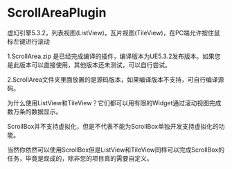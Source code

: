 # ScrollAreaPlugin
虚幻引擎5.3.2，列表视图(ListView)，瓦片视图(TileView)，在PC端允许按住鼠标左键进行滚动
  
1.ScrollArea.zip 是已经完成编译的插件，编译版本为UE5.3.2发布版本。如果您是此版本可以直接使用，其他版本还未测试，可以自行尝试。
  
2.ScrollArea文件夹里面放置的是源码版本，如果编译版本不支持，可自行编译源码。
  
为什么使用ListView和TileView？它们都可以用有限的Widget通过滚动视图完成数万条的数据显示。

ScrollBox并不支持虚拟化，但是不代表不能为ScrollBox单独开发支持虚拟化的功能。
  
当然你依然可以使用ScrollBox但是ListView和TileView同样可以完成ScrollBox的任务，毕竟是现成的，除非您的项目真的需要自定义。
